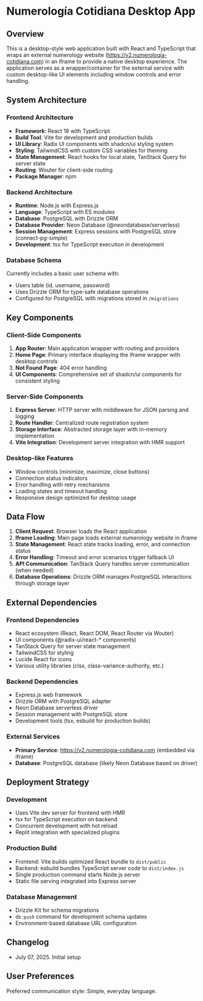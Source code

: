 # Numerología Cotidiana Desktop App

## Overview

This is a desktop-style web application built with React and TypeScript that wraps an external numerology website (https://v2.numerologia-cotidiana.com) in an iframe to provide a native desktop experience. The application serves as a wrapper/container for the external service with custom desktop-like UI elements including window controls and error handling.

## System Architecture

### Frontend Architecture
- **Framework**: React 18 with TypeScript
- **Build Tool**: Vite for development and production builds
- **UI Library**: Radix UI components with shadcn/ui styling system
- **Styling**: TailwindCSS with custom CSS variables for theming
- **State Management**: React hooks for local state, TanStack Query for server state
- **Routing**: Wouter for client-side routing
- **Package Manager**: npm

### Backend Architecture
- **Runtime**: Node.js with Express.js
- **Language**: TypeScript with ES modules
- **Database**: PostgreSQL with Drizzle ORM
- **Database Provider**: Neon Database (@neondatabase/serverless)
- **Session Management**: Express sessions with PostgreSQL store (connect-pg-simple)
- **Development**: tsx for TypeScript execution in development

### Database Schema
Currently includes a basic user schema with:
- Users table (id, username, password)
- Uses Drizzle ORM for type-safe database operations
- Configured for PostgreSQL with migrations stored in `/migrations`

## Key Components

### Client-Side Components
1. **App Router**: Main application wrapper with routing and providers
2. **Home Page**: Primary interface displaying the iframe wrapper with desktop controls
3. **Not Found Page**: 404 error handling
4. **UI Components**: Comprehensive set of shadcn/ui components for consistent styling

### Server-Side Components
1. **Express Server**: HTTP server with middleware for JSON parsing and logging
2. **Route Handler**: Centralized route registration system
3. **Storage Interface**: Abstracted storage layer with in-memory implementation
4. **Vite Integration**: Development server integration with HMR support

### Desktop-like Features
- Window controls (minimize, maximize, close buttons)
- Connection status indicators
- Error handling with retry mechanisms
- Loading states and timeout handling
- Responsive design optimized for desktop usage

## Data Flow

1. **Client Request**: Browser loads the React application
2. **Iframe Loading**: Main page loads external numerology website in iframe
3. **State Management**: React state tracks loading, error, and connection status
4. **Error Handling**: Timeout and error scenarios trigger fallback UI
5. **API Communication**: TanStack Query handles server communication (when needed)
6. **Database Operations**: Drizzle ORM manages PostgreSQL interactions through storage layer

## External Dependencies

### Frontend Dependencies
- React ecosystem (React, React DOM, React Router via Wouter)
- UI components (@radix-ui/react-* components)
- TanStack Query for server state management
- TailwindCSS for styling
- Lucide React for icons
- Various utility libraries (clsx, class-variance-authority, etc.)

### Backend Dependencies
- Express.js web framework
- Drizzle ORM with PostgreSQL adapter
- Neon Database serverless driver
- Session management with PostgreSQL store
- Development tools (tsx, esbuild for production builds)

### External Services
- **Primary Service**: https://v2.numerologia-cotidiana.com (embedded via iframe)
- **Database**: PostgreSQL database (likely Neon Database based on driver)

## Deployment Strategy

### Development
- Uses Vite dev server for frontend with HMR
- tsx for TypeScript execution on backend
- Concurrent development with hot reload
- Replit integration with specialized plugins

### Production Build
- Frontend: Vite builds optimized React bundle to `dist/public`
- Backend: esbuild bundles TypeScript server code to `dist/index.js`
- Single production command starts Node.js server
- Static file serving integrated into Express server

### Database Management
- Drizzle Kit for schema migrations
- `db:push` command for development schema updates
- Environment-based database URL configuration

## Changelog

- July 07, 2025. Initial setup

## User Preferences

Preferred communication style: Simple, everyday language.